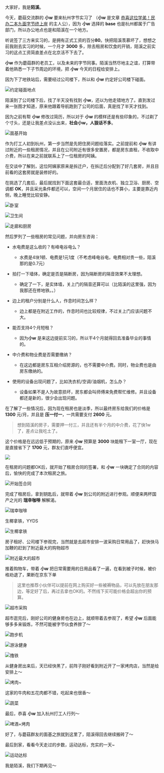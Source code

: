 大家好，我是**陌溪**。

今天，蘑菇交流群的 **小w** 要来杭州字节实习了 （**小w** 是文章 [恭喜这位学弟！民办二本九面字节终上岸](https://mp.weixin.qq.com/s/mE8AjQdQP8cgsWPVUbLBHA) 的主人公），因为 **小w** 选择的 **base** 也是杭州都属于广告部门，所以办公地点也是和陌溪在一个地方。

听说签了三方来实习的，是拥有正式工资的百分**80**。快把陌溪羡慕坏了，想想之前我刚去实习的时候，一个月才 **3000** 多，除去租房和饮食的开销，陌溪之前实习的这点工资简直差点在北京活不下去了。

**小w** 作为蘑菇群的老员工，以及未来的字节同事。陌溪当然尽地主之谊，打算带着他熟悉一下子节周边的环境，把 **小w** 今天的日程给安排上。

因为下了地铁站后，需要经过公司楼下，所以和 **小w** 约定好公司楼下碰面。

![约定碰面地点](images/image-20211120200841234.png)

陌溪到了公司楼下后，找了半天没有找到 **小w**，还以为他走错地方了。直到发过来一张图才知道，原来他跟着导航跑到了公司的后面，真是找了半天才找到。

因为之前有帮 **小w** 修改过简历，所以对于 **小w** 的模样还是有些印象的，不过剃了个寸头，还是让我差点没认出来，**社会小w，人狠话不多**。

![面基开始](images/image-20211120200527120.png)

作为打工人初到杭州，第一步当然是先把住房问题给落实。之前提前和 **小w** 有讲过附近的一些租房情况，并且在公司附近有很多安置房，都是房东直租，不收取中介费，所以在来之前就联系上了一位租房的阿姨。

在交谈中了解到，这位阿姨家原来是拆迁户，在拆迁后分配到了好几套房，并且目前看的这套房就是装修好的。

在挑选了几套后，最后就找到下面这套最合适，里面洗衣机、独立卫浴、厨房、空调都 **OK**，并且采光条件都还可以，空间一个月居住的话也不算小，主要是靠近内侧，晚上睡觉比较安静。

![卧室](images/image-20211120215115198.png)

![卫生间](images/image-20211120215127807.png)

![走廊和厨房](images/image-20211120215136838.png)

然后罗列了一些租房的常见问题，并向房东咨询：

- 水电费是这么收的？有峰电谷电么？
  - 水费是4块1顿、电费是1元1度（不考虑峰电谷电，电费相对贵一些，陌溪那的是0.7元）

- 拍打一下墙体，确定是否是隔断房，因为隔断房的隔音效果不太理想。
  - 确定了一下，是实体墙，关上门的隔音还算可以（比陌溪的这里强，因为我那还在修地铁。。）
- 边上的租户分别是什么人，作息时间怎么样？
  - 边上都是在附近工作的，作息时间也比较规律，不过关上门应该问题不大。
- 能否支持4个月短租？
  - 因为**小w** 是来这边提前实习的，所以干4个月就得回去准备毕业的事情的。
- 中介费和物业费是否需要缴纳？
  - 在这边都是房东互相介绍房源的，也不需要中介费。同时，物业费也是由房东缴纳的。
- 使用的设备出现问题了，比如洗衣机/空调/油烟机，怎么办？
  - 设备如果不是人为故意损坏，房东都会叫师傅来免费帮忙维修。并且设备都还是新的，很少会出现问题。

在了解了一些情况后，因为现在租房也是淡季，所以最终房东给我们的价格是 **1300** 元/月，并且是 **压一付一**，一共需要支付 **2600** 元。

> 想到陌溪的房子，需要押一付三，并且还有半个月的中介费，花了快1w了，差点让我吃土了。

这个价格是在远远低于预期的，原来 **小w** 预算是 **3000** 块能租下一室一厅，现在是直接省下了 **1700** 元，群友们直呼便宜。

![](images/image-20211120205726998.png)

在租房的问题都OK后，就开始了租房合同的签署，和 **小w** 一块确定了合同的内容后，愉快的完成了本次租房之旅。

![开始签合同](images/image-20211120211006654.png)

完成了租房后，拿到钥匙后，就带着 **小w** 到公司的附近进行参观。顺便来两杯国产之光的 **瑞幸咖啡** 解解渴。

![瑞幸咖啡](images/image-20211120210720207.png)

生椰拿铁，YYDS

![生椰拿铁](images/image-20211120211400196.png)

房子租好、公司楼下参观完，当然就是去超市安排一波采购日常用品了，赶快快马加鞭的赶到了附近最大的购物超市

![附近最大的超市](images/image-20211120211916948.png)

推着购物车，带着 **小w** 把日常需要用的日用品看了一遍，在看到被子时候，被价格劝退了，果断在京东下单

> 这里也推荐小伙伴可以提前在网上购买好一些被褥物品，可以先放在朋友那边，等定好了后，再过去拿也OK的。不然线下买可能价格会超出你的预算。

![超市采购](images/image-20211120211712418.png)

超市逛完后，刚好公司的健身房也在边上，就顺带着去参观了，希望 **小w** 后面能够多多来锻炼，不然可能被字节伙食养胖了～

![跑步机](images/image-20211120212318532.png)

![游泳健身](images/image-20211120212517338.png)

![撸铁](images/image-20211120212447787.png)

从健身房出来后，天已经快黑了，前阵子刚好看到附近开了一家烤肉店，当然是给安排上～

![烤肉~](images/image-20211120212729779.png)

这家的牛肉和五花肉都不错，吃起来也很香～

![蔬菜](images/image-20211120212844832.png)

最后，恭喜 **小w** 加入杭州打工人行列～

![啤酒+烤肉](images/image-20211120212858085.png)

好了，与蘑菇群友的面基之旅就到这里了，陌溪得回去继续搬砖了～

最后到家，看看今天走过的步数，运动达标，充实的一天~

![运动达标](images/image-20211120221429428.png)

我是陌溪，我们下期再见～